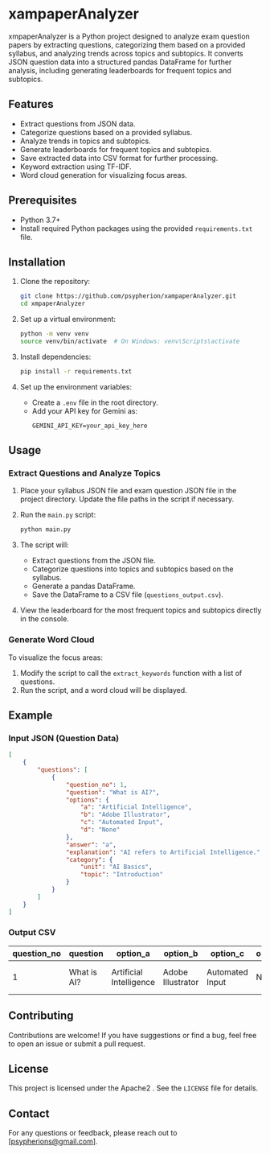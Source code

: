 # xampaperAnalyzer

xmpaperAnalyzer is a Python project designed to analyze exam question papers by extracting questions, categorizing them based on a provided syllabus, and analyzing trends across topics and subtopics. It converts JSON question data into a structured pandas DataFrame for further analysis, including generating leaderboards for frequent topics and subtopics.

## Features

- Extract questions from JSON data.
- Categorize questions based on a provided syllabus.
- Analyze trends in topics and subtopics.
- Generate leaderboards for frequent topics and subtopics.
- Save extracted data into CSV format for further processing.
- Keyword extraction using TF-IDF.
- Word cloud generation for visualizing focus areas.

## Prerequisites

- Python 3.7+
- Install required Python packages using the provided `requirements.txt` file.

## Installation

1. Clone the repository:
    ```bash
    git clone https://github.com/psypherion/xampaperAnalyzer.git
    cd xmpaperAnalyzer
    ```

2. Set up a virtual environment:
    ```bash
    python -m venv venv
    source venv/bin/activate  # On Windows: venv\Scripts\activate
    ```

3. Install dependencies:
    ```bash
    pip install -r requirements.txt
    ```

4. Set up the environment variables:
    - Create a `.env` file in the root directory.
    - Add your API key for Gemini as:
      ```
      GEMINI_API_KEY=your_api_key_here
      ```

## Usage

### Extract Questions and Analyze Topics

1. Place your syllabus JSON file and exam question JSON file in the project directory. Update the file paths in the script if necessary.

2. Run the `main.py` script:
    ```bash
    python main.py
    ```

3. The script will:
    - Extract questions from the JSON file.
    - Categorize questions into topics and subtopics based on the syllabus.
    - Generate a pandas DataFrame.
    - Save the DataFrame to a CSV file (`questions_output.csv`).

4. View the leaderboard for the most frequent topics and subtopics directly in the console.

### Generate Word Cloud

To visualize the focus areas:

1. Modify the script to call the `extract_keywords` function with a list of questions.
2. Run the script, and a word cloud will be displayed.

## Example

### Input JSON (Question Data)
```json
[
    {
        "questions": [
            {
                "question_no": 1,
                "question": "What is AI?",
                "options": {
                    "a": "Artificial Intelligence",
                    "b": "Adobe Illustrator",
                    "c": "Automated Input",
                    "d": "None"
                },
                "answer": "a",
                "explanation": "AI refers to Artificial Intelligence.",
                "category": {
                    "unit": "AI Basics",
                    "topic": "Introduction"
                }
            }
        ]
    }
]
```

### Output CSV
| question_no | question      | option_a                 | option_b             | option_c       | option_d | answer | explanation                       | unit      | topic        |
|-------------|---------------|--------------------------|----------------------|----------------|----------|--------|-----------------------------------|-----------|--------------|
| 1           | What is AI?   | Artificial Intelligence | Adobe Illustrator   | Automated Input | None     | a      | AI refers to Artificial Intelligence. | AI Basics | Introduction |

## Contributing

Contributions are welcome! If you have suggestions or find a bug, feel free to open an issue or submit a pull request.

## License

This project is licensed under the Apache2 . See the `LICENSE` file for details.

## Contact

For any questions or feedback, please reach out to [psypherions@gmail.com].
